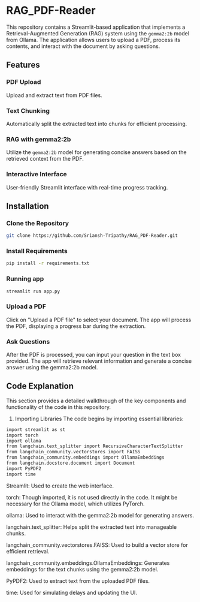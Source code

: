 # RAG_PDF-Reader

This repository contains a Streamlit-based application that implements a Retrieval-Augmented Generation (RAG) system using the `gemma2:2b` model from Ollama. The application allows users to upload a PDF, process its contents, and interact with the document by asking questions.

## Features

### PDF Upload
Upload and extract text from PDF files.

### Text Chunking
Automatically split the extracted text into chunks for efficient processing.

### RAG with gemma2:2b
Utilize the `gemma2:2b` model for generating concise answers based on the retrieved context from the PDF.

### Interactive Interface
User-friendly Streamlit interface with real-time progress tracking.

## Installation

### Clone the Repository
```bash
git clone https://github.com/Sriansh-Tripathy/RAG_PDF-Reader.git
````
### Install Requirements
```bash
pip install -r requirements.txt
````
### Running app
```bash
streamlit run app.py
````
### Upload a PDF

Click on "Upload a PDF file" to select your document.
The app will process the PDF, displaying a progress bar during the extraction.

### Ask Questions
After the PDF is processed, you can input your question in the text box provided.
The app will retrieve relevant information and generate a concise answer using the gemma2:2b model.

## Code Explanation
This section provides a detailed walkthrough of the key components and functionality of the code in this repository.

1. Importing Libraries
The code begins by importing essential libraries:
```bash
import streamlit as st
import torch
import ollama
from langchain.text_splitter import RecursiveCharacterTextSplitter
from langchain_community.vectorstores import FAISS
from langchain_community.embeddings import OllamaEmbeddings
from langchain.docstore.document import Document
import PyPDF2
import time
````
Streamlit: Used to create the web interface.

torch: Though imported, it is not used directly in the code. It might be necessary for the Ollama model, which utilizes PyTorch.

ollama: Used to interact with the gemma2:2b model for generating answers.

langchain.text_splitter: Helps split the extracted text into manageable chunks.

langchain_community.vectorstores.FAISS: Used to build a vector store for efficient retrieval.

langchain_community.embeddings.OllamaEmbeddings: Generates embeddings for the text chunks using the gemma2:2b model.

PyPDF2: Used to extract text from the uploaded PDF files.

time: Used for simulating delays and updating the UI.
